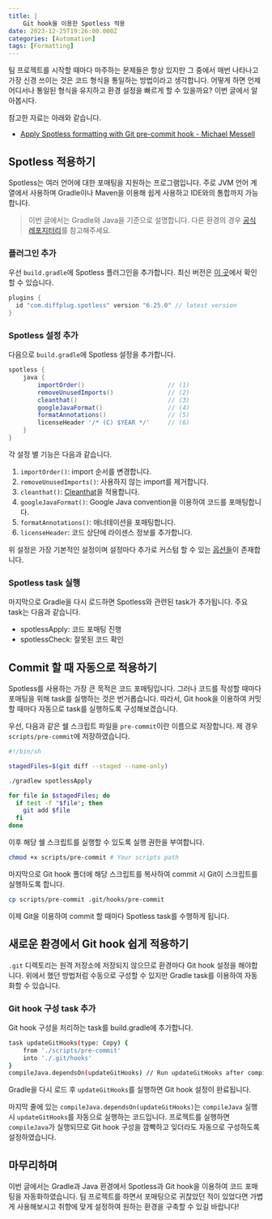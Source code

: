 ```yaml
---
title: |
    Git hook을 이용한 Spotless 적용
date: 2023-12-25T19:26:00.000Z
categories: [Automation]
tags: [Formatting]
---
```



팀 프로젝트를 시작할 때마다 마주하는 문제들은 항상 있지만 그 중에서 매번 나타나고 가장 신경 쓰이는 것은 코드 형식을 통일하는 방법이라고 생각합니다. 어떻게 하면 언제 어디서나 통일된 형식을 유지하고 환경 설정을 빠르게 할 수 있을까요? 이번 글에서 알아봅시다.


참고한 자료는 아래와 같습니다.

- [Apply Spotless formatting with Git pre-commit hook - Michael Messell](https://medium.com/@mmessell/apply-spotless-formatting-with-git-pre-commit-hook-1c484ea68c34)

## Spotless 적용하기


Spotless는 여러 언어에 대한 포매팅을 지원하는 프로그램입니다. 주로 JVM 언어 계열에서 사용하며 Gradle이나 Maven을 이용해 쉽게 사용하고 IDE와의 통합까지 가능합니다.


> 이번 글에서는 Gradle와 Java을 기준으로 설명합니다. 다른 환경의 경우 [공식 레포지터리](https://github.com/diffplug/spotless)를 참고해주세요.


### 플러그인 추가


우선 `build.gradle`에 Spotless 플러그인을 추가합니다. 최신 버전은 [이 곳](https://plugins.gradle.org/plugin/com.diffplug.spotless)에서 확인할 수 있습니다.


```groovy
plugins {
  id "com.diffplug.spotless" version "6.25.0" // latest version
}
```


### Spotless 설정 추가


다음으로 `build.gradle`에 Spotless 설정을 추가합니다.


```groovy
spotless {
    java {
        importOrder()                       // (1)
        removeUnusedImports()               // (2)
        cleanthat()                         // (3)
        googleJavaFormat()                  // (4)
        formatAnnotations()                 // (5)
        licenseHeader '/* (C) $YEAR */'     // (6)
    }
}
```


각 설정 별 기능은 다음과 같습니다.

1. `importOrder()`: import 순서를 변경합니다.
2. `removeUnusedImports()`: 사용하지 않는 import를 제거합니다.
3. `cleanthat()`: [Cleanthat](https://github.com/solven-eu/cleanthat)을 적용합니다.
4. `googleJavaFormat()`: Google Java convention을 이용하여 코드를 포매팅합니다.
5. `formatAnnotations()`: 애너테이션을 포매팅합니다.
6. `licenseHeader`: 코드 상단에 라이센스 정보를 추가합니다.

위 설정은 가장 기본적인 설정이며 설정마다 추가로 커스텀 할 수 있는 [옵션들](https://github.com/diffplug/spotless/tree/main/plugin-gradle#java)이 존재합니다.


### Spotless task 실행


마지막으로 Gradle을 다시 로드하면 Spotless와 관련된 task가 추가됩니다. 주요 task는 다음과 같습니다.

- spotlessApply: 코드 포매팅 진행
- spotlessCheck: 잘못된 코드 확인

## Commit 할 때 자동으로 적용하기


Spotless를 사용하는 가장 큰 목적은 코드 포매팅입니다. 그러나 코드를 작성할 때마다 포매팅을 위해 task를 실행하는 것은 번거롭습니다. 따라서, Git hook을 이용하여 커밋할 때마다 자동으로 task를 실행하도록 구성해보겠습니다.


우선, 다음과 같은 쉘 스크립트 파일을 `pre-commit`이란 이름으로 저장합니다. 제 경우 `scripts/pre-commit`에 저장하였습니다.


```bash
#!/bin/sh

stagedFiles=$(git diff --staged --name-only)

./gradlew spotlessApply

for file in $stagedFiles; do
  if test -f "$file"; then
    git add $file
  fi
done
```


이후 해당 쉘 스크립트를 실행할 수 있도록 실행 권한을 부여합니다.


```bash
chmod +x scripts/pre-commit # Your scripts path
```


마지막으로 Git hook 폴더에 해당 스크립트를 복사하여 commit 시 Git이 스크립트를 실행하도록 합니다.


```bash
cp scripts/pre-commit .git/hooks/pre-commit
```


이제 Git을 이용하여 commit 할 때마다 Spotless task를 수행하게 됩니다.


## 새로운 환경에서 Git hook 쉽게 적용하기


`.git` 디렉토리는 원격 저장소에 저장되지 않으므로 환경마다 Git hook 설정을 해야합니다. 위에서 했던 방법처럼 수동으로 구성할 수 있지만 Gradle task를 이용하여 자동화할 수 있습니다.


### Git hook 구성 task 추가


Git hook 구성을 처리하는 task를 build.gradle에 추가합니다.


```bash
task updateGitHooks(type: Copy) {
    from './scripts/pre-commit'
    into './.git/hooks'
}
compileJava.dependsOn(updateGitHooks) // Run updateGitHooks after compileJava task
```


Gradle을 다시 로드 후 `updateGitHooks`를 실행하면 Git hook 설정이 완료됩니다.


마지막 줄에 있는 `compileJava.dependsOn(updateGitHooks)`는 `compileJava` 실행 시 `updateGitHooks`를 자동으로 실행하는 코드입니다. 프로젝트를 실행하면 `compileJava`가 실행되므로 Git hook 구성을 깜빡하고 잊더라도 자동으로 구성하도록 설정하였습니다.


## 마무리하며


이번 글에서는 Gradle과 Java 환경에서 Spotless과 Git hook을 이용하여 코드 포매팅을 자동화하였습니다. 팀 프로젝트를 하면서 포매팅으로 귀찮았던 적이 있었다면 가볍게 사용해보시고 취향에 맞게 설정하여 원하는 환경을 구축할 수 있길 바랍니다!

